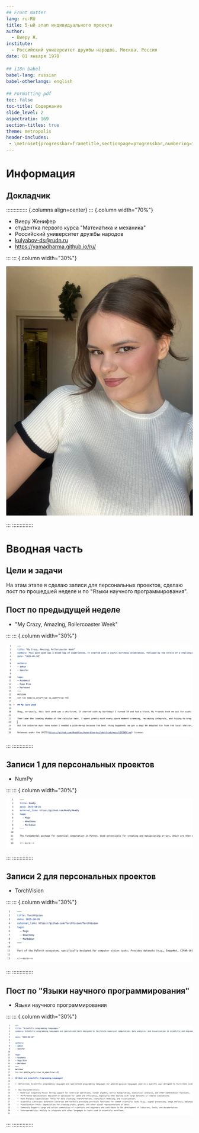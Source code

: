 ```yaml
---
## Front matter
lang: ru-RU
title: 5-ый этап индивидуального проекта
author:
  - Виеру Ж.
institute:
  - Российский университет дружбы народов, Москва, Россия
date: 01 января 1970

## i18n babel
babel-lang: russian
babel-otherlangs: english

## Formatting pdf
toc: false
toc-title: Содержание
slide_level: 2
aspectratio: 169
section-titles: true
theme: metropolis
header-includes:
 - \metroset{progressbar=frametitle,sectionpage=progressbar,numbering=fraction}
---
```


# Информация

## Докладчик

:::::::::::::: {.columns align=center}
::: {.column width="70%"}

  * Виеру Женифер
  * студентка первого курса "Матеиатика и механика"
  * Российский университет дружбы народов
  * [kulyabov-ds@rudn.ru](mailto:kulyabov-ds@rudn.ru)
  * <https://yamadharma.github.io/ru/>

:::
::: {.column width="30%"}

![](./image/me.jpeg)

:::
::::::::::::::

# Вводная часть

## Цели и задачи

На этам этапе я сделаю записи для персональных проектов, сделаю пост по прошедшей неделе и по "Языки научного программирования".

## Пост по предыдущей неделе

- "My Crazy, Amazing, Rollercoaster Week"

:::
::: {.column width="30%"}

![](./image/week.png)

:::
:::::::::::::: 

## Записи 1 для персональных проектов

- NumPy

:::
::: {.column width="30%"}

![](./image/project1.png)

:::
::::::::::::::  

## Записи 2 для персональных проектов

- TorchVision

:::
::: {.column width="30%"}

![](./image/project2.png)

:::
:::::::::::::: 

## Пост по "Языки научного программирования"

- Языки научного программирования


:::
::: {.column width="30%"}

![](./image/a.png)

:::
:::::::::::::: 
 

